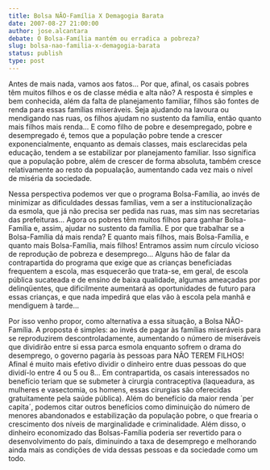 ```yaml
---
title: Bolsa NÃO-Família X Demagogia Barata
date: 2007-08-27 21:00:00
author: jose.alcantara
debate: O Bolsa-Família mantém ou erradica a pobreza?
slug: bolsa-nao-familia-x-demagogia-barata
status: publish 
type: post
---
```


Antes de mais nada, vamos aos fatos... Por que, afinal, os casais pobres têm muitos filhos e os de classe média e alta não? A resposta é simples e bem conhecida, além da falta de planejamento familiar, filhos são fontes de renda para essas famílias miseráveis. Seja ajudando na lavoura ou mendigando nas ruas, os filhos ajudam no sustento da família, então quanto mais filhos mais renda... E como filho de pobre e desempregado, pobre e desempregado é, temos que a população pobre tende a crescer exponencialmente, enquanto as demais classes, mais esclarecidas pela educação, tendem a se estabilizar por planejamento familiar. Isso significa que a população pobre, além de crescer de forma absoluta, também cresce relativamente ao resto da popualação, aumentando cada vez mais o nível de miséria da sociedade.  

 Nessa perspectiva podemos ver que o programa Bolsa-Família, ao invés de minimizar as dificuldades dessas famílias, vem a ser a institucionalização da esmola, que já não precisa ser pedida nas ruas, mas sim nas secretarias das prefeituras... Agora os pobres têm muitos filhos para ganhar Bolsa-Família e, assim, ajudar no sustento da família. E por que trabalhar se a Bolsa-Família dá mais renda? E quanto mais filhos, mais Bolsa-Família, e quanto mais Bolsa-Família, mais filhos! Entramos assim num círculo vicioso de reprodução de pobreza e desemprego... Alguns hão de falar da contrapartida do programa que exige que as crianças beneficiadas frequentem a escola, mas esquecerão que trata-se, em geral, de escola pública sucateada e de ensino de baixa qualidade, algumas ameaçadas por delinqüentes, que dificilmente aumentará as oportunidades de futuro para essas crianças, e que nada impedirá que elas vão à escola pela manhã e mendiguem à tarde...  

 Por isso venho propor, como alternativa a essa situação, a Bolsa NÃO-Família. A proposta é simples: ao invés de pagar às famílias miseráveis para se reproduzirem descontroladamente, aumentando o número de miseráveis que dividirão entre si essa parca esmola enquanto sofrem o drama do desemprego, o governo pagaria às pessoas para NÃO TEREM FILHOS! Afinal é muito mais efetivo dividir o dinheiro entre duas pessoas do que dividí-lo entre 4 ou 5 ou 8... Em contrapartida, os casais interessados no benefício teriam que se submeter à cirurgia contraceptiva (laqueadura, as mulheres e vasectomia, os homens, essas cirurgias são oferecidas gratuitamente pela saúde pública). Além do benefício da maior renda ´per capita´, podemos citar outros benefícios como diminuição do número de menores abandonados e estabilização da população pobre, o que frearia o crescimento dos níveis de marginalidade e criminalidade. Além disso, o dinheiro economizado das Bolsas-Família poderia ser revertido para o desenvolvimento do país, diminuindo a taxa de desemprego e melhorando ainda mais as condições de vida dessas pessoas e da sociedade como um todo.
